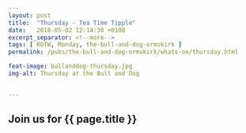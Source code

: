 ```yaml
---
layout: post
title:  "Thursday - Tea Time Tipple"
date:   2018-05-02 12:14:30 +0100
excerpt_separator: <!--more-->
tags: [ ROTW, Monday, the-bull-and-dog-ormskirk ]
permalink: /pubs/the-bull-and-dog-ormskirk/whats-on/thursday.html

feat-image: bullanddog-thursday.jpg
img-alt: Thursday at the Bull and Dog


---
```


<h2>Join us for {{ page.title }}</h2>